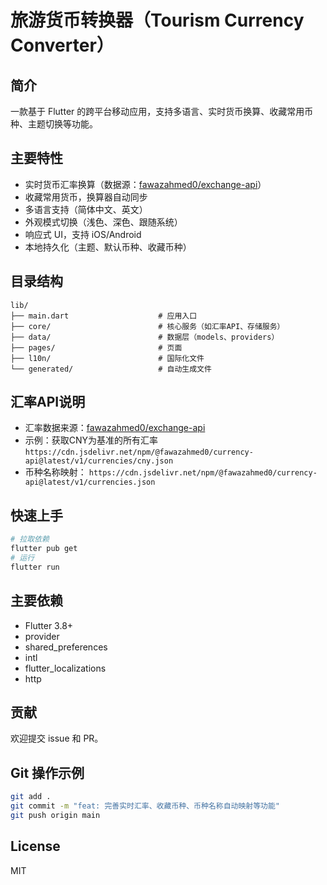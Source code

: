 # 旅游货币转换器（Tourism Currency Converter）

## 简介
一款基于 Flutter 的跨平台移动应用，支持多语言、实时货币换算、收藏常用币种、主题切换等功能。

## 主要特性
- 实时货币汇率换算（数据源：[fawazahmed0/exchange-api](https://github.com/fawazahmed0/exchange-api)）
- 收藏常用货币，换算器自动同步
- 多语言支持（简体中文、英文）
- 外观模式切换（浅色、深色、跟随系统）
- 响应式 UI，支持 iOS/Android
- 本地持久化（主题、默认币种、收藏币种）

## 目录结构
```
lib/
├── main.dart                    # 应用入口
├── core/                        # 核心服务（如汇率API、存储服务）
├── data/                        # 数据层（models、providers）
├── pages/                       # 页面
├── l10n/                        # 国际化文件
└── generated/                   # 自动生成文件
```

## 汇率API说明
- 汇率数据来源：[fawazahmed0/exchange-api](https://github.com/fawazahmed0/exchange-api)
- 示例：获取CNY为基准的所有汇率
  `https://cdn.jsdelivr.net/npm/@fawazahmed0/currency-api@latest/v1/currencies/cny.json`
- 币种名称映射：
  `https://cdn.jsdelivr.net/npm/@fawazahmed0/currency-api@latest/v1/currencies.json`

## 快速上手
```bash
# 拉取依赖
flutter pub get
# 运行
flutter run
```

## 主要依赖
- Flutter 3.8+
- provider
- shared_preferences
- intl
- flutter_localizations
- http

## 贡献
欢迎提交 issue 和 PR。

## Git 操作示例
```bash
git add .
git commit -m "feat: 完善实时汇率、收藏币种、币种名称自动映射等功能"
git push origin main
```

## License
MIT

